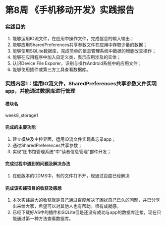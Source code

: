 # 第8周 《手机移动开发》实践报告
### 实践目的
1. 能够运用IO流文件，在应用中操作文件，完成信息的输入输出；
2. 能够应用SharedPreferences共享参数文件在应用中存取少量的数据；
3. 能够使用SQLite数据库，完成简单的信息管理系统中数据的增删改查操作；
4. 能够在应用程序中加入自定义类，表示应用涉及的实体；
5. 认识Device File Exporer，识别与操作Android系统中的应用文件；
6. 能够使用插件或第三方工具查看数据库。
### 实践内容1：运用IO流文件，SharedPreferences共享参数文件实现app，并能通过数据库进行管理
#### 模块名
week8_storage1
#### 完成的主要功能
1. 建立模块及主控界面，运用IO流文件实现备忘录app；
2. 通过SharedPreferences共享参数；
3. 实现“图书馆管理系统”中“读者信息管理”部件开发；
#### 完成过程中遇到的问题及解决办法
1. 在低版本的DDMS中，有的文件打不开，现通过百度已经解决
#### 完成该实践项目的收获及感想
1. 本次实践最大的收获就是自己通过百度解决了困扰自己已久的问题，并已分享出来给大家，希望可以对其他人也有帮助。很有成就感。
2. 已经下载好AS中的插件和SQLite但是还没有成功与app的数据库连接，现在只能通过第一种方法查看数据库。